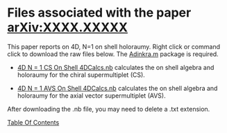 # Files associated with the paper [arXiv:XXXX.XXXXX](https://arxiv.org/pdf/XXXX.XXXXX.pdf)
This paper reports on 4D, N=1 on shell holoraumy. Right click or command click to download the raw files below. The [Adinkra.m](https://hepthools.github.io/Adinkra/) package is required.

* [4D N = 1 CS On Shell 4DCalcs.nb](https://raw.githubusercontent.com/HEPTHools/Data/master/4dHoloROnShLL/4D%20N%20%3D%201%20CSS%20On%20Shell%204DCalcs.nb) calculates the on shell algebra and holoraumy for the chiral supermultiplet (CS).

* [4D N = 1 AVS On Shell 4DCalcs.nb](https://raw.githubusercontent.com/HEPTHools/Data/master/4dHoloROnShLL/4D%20N%20%3D%201%20AVS%20On%20Shell%204DCalcs.nb) calculates the on shell algebra and holoraumy for the axial vector supermultiplet (AVS).

After downloading the .nb file, you may need to delete a .txt extension. 

[Table Of Contents](https://hepthools.github.io/Data/)
